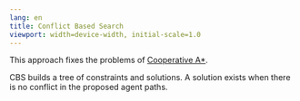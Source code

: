 ```yaml
---
lang: en
title: Conflict Based Search
viewport: width=device-width, initial-scale=1.0
---
```

This approach fixes the problems of [Cooperative A*](cooperativeAStar.md). 

CBS builds a tree of constraints and solutions. A solution exists when 
there is no conflict in the proposed agent paths.